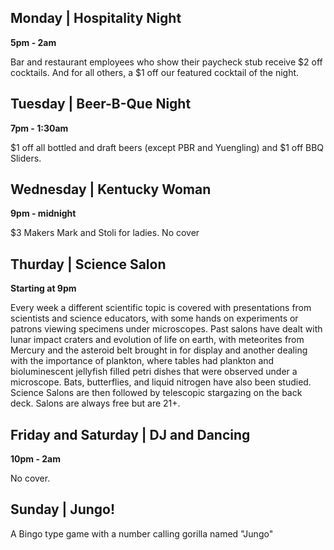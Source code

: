 ## Monday | Hospitality Night

**5pm - 2am**

Bar and restaurant employees who show their 
paycheck stub receive $2 off cocktails. And for all others, a $1 off our featured cocktail of the night.

## Tuesday | Beer-B-Que Night

**7pm - 1:30am**

$1 off all bottled and draft beers (except PBR and Yuengling) and $1 off BBQ Sliders.

## Wednesday | Kentucky Woman

**9pm - midnight**

$3 Makers Mark and Stoli for ladies. No cover

## Thurday | Science Salon

**Starting at 9pm**

Every week a different scientific topic is covered with presentations from scientists and science educators, with some hands on experiments or patrons viewing specimens under microscopes. Past salons have dealt with lunar impact craters and evolution of life on earth, with meteorites from Mercury and the asteroid belt brought in for display and another dealing with the importance of plankton, where tables had plankton and bioluminescent  jellyfish filled petri dishes that were observed under a microscope. Bats, butterflies, and liquid nitrogen have also been studied.  Science Salons are then followed by telescopic stargazing on the back deck. Salons are always free but are 21+.

## Friday and Saturday | DJ and Dancing

**10pm - 2am**

No cover.

## Sunday | Jungo!

A Bingo type game with a number calling gorilla named "Jungo"
